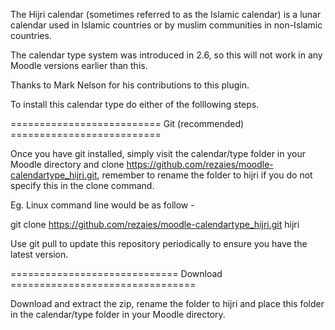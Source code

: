 The Hijri calendar (sometimes referred to as the Islamic calendar) is a lunar calendar used in Islamic countries or by muslim communities in non-Islamic countries.

The calendar type system was introduced in 2.6, so this will not work in any Moodle versions earlier than this.

Thanks to Mark Nelson for his contributions to this plugin.

To install this calendar type do either of the folllowing steps.

========================== Git (recommended) ==========================

Once you have git installed, simply visit the calendar/type folder in your Moodle directory and clone https://github.com/rezaies/moodle-calendartype_hijri.git, remember to rename the folder to hijri if you do not specify this in the clone command.

Eg. Linux command line would be as follow -

git clone https://github.com/rezaies/moodle-calendartype_hijri.git hijri

Use git pull to update this repository periodically to ensure you have the latest version.

============================= Download ================================

Download and extract the zip, rename the folder to hijri and place this folder in the calendar/type folder in your Moodle directory.
